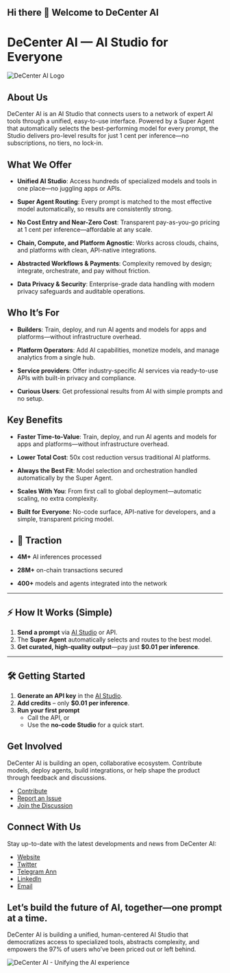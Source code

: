 ## Hi there 👋 Welcome to DeCenter AI

# DeCenter AI — AI Studio for Everyone

![DeCenter AI Logo](https://github.com/DeCenter-AI/.github/assets/131058062/7fceb64d-f875-4d08-b13e-aff561aab234)


## About Us
DeCenter AI is an AI Studio that connects users to a network of expert AI tools through a unified, easy-to-use interface. Powered by a Super Agent that automatically selects the best-performing model for every prompt, the Studio delivers pro-level results for just 1 cent per inference—no subscriptions, no tiers, no lock-in.

## What We Offer

- **Unified AI Studio**: Access hundreds of specialized models and tools in one place—no juggling apps or APIs.

- **Super Agent Routing**: Every prompt is matched to the most effective model automatically, so results are consistently strong.

- **No Cost Entry and Near-Zero Cost**: Transparent pay-as-you-go pricing at 1 cent per inference—affordable at any scale.

- **Chain, Compute, and Platform Agnostic**: Works across clouds, chains, and platforms with clean, API-native integrations.

- **Abstracted Workflows & Payments**: Complexity removed by design; integrate, orchestrate, and pay without friction.

- **Data Privacy & Security**: Enterprise-grade data handling with modern privacy safeguards and auditable operations.

## Who It’s For

- **Builders**: Train, deploy, and run AI agents and models for apps and platforms—without infrastructure overhead.

- **Platform Operators**: Add AI capabilities, monetize models, and manage analytics from a single hub.

- **Service providers**: Offer industry-specific AI services via ready-to-use APIs with built-in privacy and compliance.

- **Curious Users**: Get professional results from AI with simple prompts and no setup.

## Key Benefits

- **Faster Time-to-Value**: Train, deploy, and run AI agents and models for apps and platforms—without infrastructure overhead.

- **Lower Total Cost**: 50x cost reduction versus traditional AI platforms.

- **Always the Best Fit**: Model selection and orchestration handled automatically by the Super Agent.

- **Scales With You**: From first call to global deployment—automatic scaling, no extra complexity.
  
- **Built for Everyone**: No-code surface, API-native for developers, and a simple, transparent pricing model.

- ## 🚀 Traction
- **4M+** AI inferences processed  
- **28M+** on-chain transactions secured  
- **400+** models and agents integrated into the network  

---

## ⚡ How It Works (Simple)
1. **Send a prompt** via [AI Studio](#) or API.  
2. The **Super Agent** automatically selects and routes to the best model.  
3. **Get curated, high-quality output**—pay just **$0.01 per inference**.

---

## 🛠️ Getting Started
1. **Generate an API key** in the [AI Studio](#).  
2. **Add credits** – only **$0.01 per inference**.  
3. **Run your first prompt**  
   - Call the API, or  
   - Use the **no-code Studio** for a quick start.


## Get Involved

DeCenter AI is building an open, collaborative ecosystem. Contribute models, deploy agents, build integrations, or help shape the product through feedback and discussions.

- [Contribute](https://github.com/DeCenter-AI/decenter-ai.streamlit.app/blob/main/README.md#contributors)
- [Report an Issue](https://github.com/DeCenter-AI/decenter-ai.streamlit.app/issues/new?assignees=&labels=bug&projects=&template=00-bug.md&title=bug%3A++)
- [Join the Discussion](https://t.me/decenteraicomchat)

## Connect With Us

Stay up-to-date with the latest developments and news from DeCenter AI:

- [Website](https://decenterai.com)
- [Twitter](https://twitter.com/decenteraicom)
- [Telegram Ann](https://t.me/decenteraicom)
- [LinkedIn](https://www.linkedin.com/company/decenter-ai)
- [Email](mailto:admin@decenterai.com) 

## Let’s build the future of AI, together—one prompt at a time.

DeCenter AI is building a unified, human-centered AI Studio that democratizes access to specialized tools, abstracts complexity, and empowers the 97% of users who’ve been priced out or left behind.

![DeCenter AI - Unifying the AI experience](https://github.com/DeCenter-AI/.github/assets/131058062/c39ed1ce-14d8-4f94-8059-6d5f3a633962)

